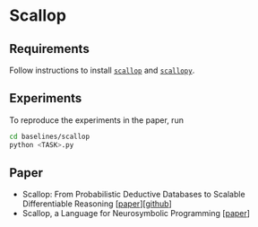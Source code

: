 # Scallop

## Requirements
Follow instructions to install [`scallop`](https://github.com/scallop-lang/scallop/blob/master/readme.md) and [`scallopy`](https://github.com/scallop-lang/scallop/blob/master/etc/scallopy/readme.md).

## Experiments
To reproduce the experiments in the paper, run 
```bash
cd baselines/scallop
python <TASK>.py
```

## Paper
* Scallop: From Probabilistic Deductive Databases to Scalable Differentiable Reasoning [[paper]((https://proceedings.neurips.cc/paper/2021/hash/d367eef13f90793bd8121e2f675f0dc2-Abstract.html)s)][[github](https://github.com/scallop-lang/scallop)]
* Scallop, a Language for Neurosymbolic Programming [[paper](https://dl.acm.org/doi/10.1145/3591280)]